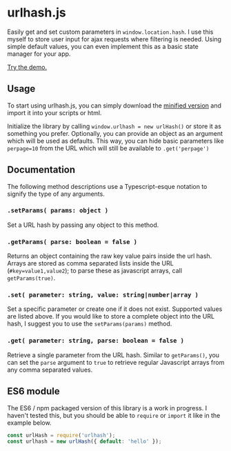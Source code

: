 # urlhash.js
Easily get and set custom parameters in `window.location.hash`. I use this myself to store user input for ajax requests where filtering is needed. Using simple default values, you can even implement this as a basic state manager for your app.

[Try the demo.](https://eastingandnorthing.github.io/urlhash/)

## Usage
To start using urlhash.js, you can simply download the [minified version](https://raw.githubusercontent.com/EastingAndNorthing/urlhash/master/dist/urlhash.min.js) and import it into your scripts or html.

Initialize the library by calling `window.urlhash = new urlHash()` or store it as something you prefer. Optionally, you can provide an object as an argument which will be used as defaults. This way, you can hide basic parameters like `perpage=10` from the URL which will still be available to `.get('perpage')`

## Documentation

The following method descriptions use a Typescript-esque notation to signify the type of any arguments.

### `.setParams( params: object )`
Set a URL hash by passing any object to this method. 

### `.getParams( parse: boolean = false )`
Returns an object containing the raw key value pairs inside the url hash. Arrays are stored as comma separated lists inside the URL (`#key=value1,value2`); to parse these as javascript arrays, call `getParams(true)`.

### `.set( parameter: string, value: string|number|array )`
Set a specific parameter or create one if it does not exist. Supported values are listed above. If you would like to store a complete object into the URL hash, I suggest you to use the `setParams(params)` method.

### `.get( parameter: string, parse: boolean = false )`
Retrieve a single parameter from the URL hash. Similar to `getParams()`, you can set the `parse` argument to `true` to retrieve regular Javascript arrays from any comma separated values.

## ES6 module
The ES6 / npm packaged version of this library is a work in progress. I haven't tested this, but you should be able to `require` or `import` it like in the example below.

```javascript
const urlHash = require('urlhash');
const urlhash = new urlHash({ default: 'hello' });
```